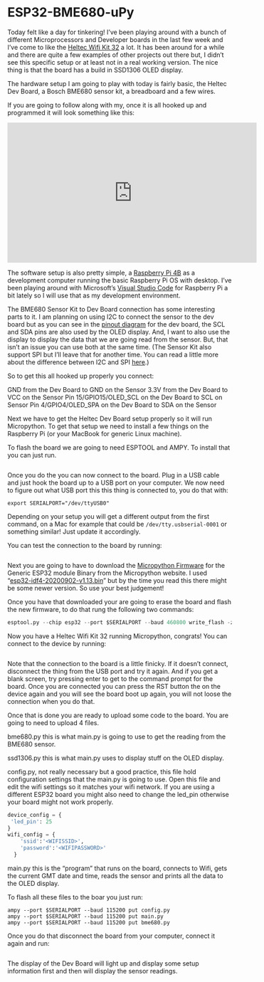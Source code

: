 # ESP32-BME680-uPy

Today felt like a day for tinkering! I’ve been playing around with a bunch of different Microprocessors and Developer boards in the last few week and I’ve come to like the [Heltec Wifi Kit 32](https://heltec.org/project/wifi-kit-32/) a lot. It has been around for a while and there are quite a few examples of other projects out there but, I didn’t see this specific setup or at least not in a real working version. The nice thing is that the board has a build in SSD1306 OLED display.

The hardware setup I am going to play with today is fairly basic, the Heltec Dev Board, a Bosch BME680 sensor kit, a breadboard and a few wires.

If you are going to follow along with my, once it is all hooked up and programmed it will look something like this:

<iframe width="560" height="315" src="https://www.youtube.com/embed/BzQP5tCt5Wk" frameborder="0" allow="accelerometer; autoplay; clipboard-write; encrypted-media; gyroscope; picture-in-picture" allowfullscreen></iframe>

The software setup is also pretty simple, a [Raspberry Pi 4B](https://www.raspberrypi.org/products/raspberry-pi-4-model-b/) as a development computer running the basic Raspberry Pi OS with desktop. I’ve been playing around with Microsoft’s [Visual Studio Code](https://code.visualstudio.com/#alt-downloads) for Raspberry Pi a bit lately so I will use that as my development environment.

The BME680 Sensor Kit to Dev Board connection has some interesting parts to it. I am planning on using I2C to connect the sensor to the dev board but as you can see in the [pinout diagram](https://github.com/Heltec-Aaron-Lee/WiFi_Kit_series/blob/master/PinoutDiagram/WIFI_Kit_32(New).pdf) for the dev board, the SCL and SDA pins are also used by the OLED display. And, I want to also use the display to display the data that we are going read from the sensor. But, that isn’t an issue you can use both at the same time. (The Sensor Kit also support SPI but I’ll leave that for another time. You can read a little more about the difference between I2C and SPI [here](https://medium.com/@rjrajbir24/difference-between-i2c-and-spi-i2c-vs-spi-c6a68d7242c4).)

So to get this all hooked up properly you connect:

GND from the Dev Board to GND on the Sensor
3.3V from the Dev Board to VCC on the Sensor
Pin 15/GPIO15/OLED_SCL on the Dev Board to SCL on Sensor
Pin 4/GPIO4/OLED_SPA on the Dev Board to SDA on the Sensor

Next we have to get the Heltec Dev Board setup properly so it will run Micropython. To get that setup we need to install a few things on the Raspberry Pi (or your MacBook for generic Linux machine).

To flash the board we are going to need ESPTOOL and AMPY. To install that you can just run.

```pip install esptool adafruit-ampy rsa
```

Once you do the you can now connect to the board. Plug in a USB cable and just hook the board up to a USB port on your computer. We now need to figure out what USB port this this thing is connected to, you do that with:

```ls /dev/ | grep -i "tty" | grep -i "usb"
export SERIALPORT="/dev/ttyUSB0"
```

Depending on your setup you will get a different output from the first command, on a Mac for example that could be `/dev/tty.usbserial-0001` or something similar! Just update it accordingly.

You can test the connection to the board by running:

```esptool.py --port $SERIALPORT flash_id
```

Next you are going to have to download the [Micropython Firmware](https://micropython.org/download/esp32/) for the Generic ESP32 module Binary from the Micropython website. I used “[esp32-idf4-20200902-v1.13.bin](https://micropython.org/resources/firmware/esp32-idf4-20200902-v1.13.bin)” but by the time you read this there might be some newer version. So use your best judgement!

Once you have that downloaded your are going to erase the board and flash the new firmware, to do that rung the following two commands:

```esptool.py --chip esp32 --port $SERIALPORT erase_flash
esptool.py --chip esp32 --port $SERIALPORT --baud 460800 write_flash -z 0x1000 ~/`Downloads``esp32-idf4-20200902-v1.13.bin
```

Now you have a Heltec Wifi Kit 32 running Micropython, congrats! You can connect to the device by running:

```screen -L $SERIALPORT 115200
```

Note that the connection to the board is a little finicky. If it doesn’t connect, disconnect the thing from the USB port and try it again. And if you get a blank screen, try pressing enter to get to the command prompt for the board. Once you are connected you can press the RST button the on the device again and you will see the board boot up again, you will not loose the connection when you do that.

Once that is done you are ready to upload some code to the board. You are going to need to upload 4 files.

bme680.py this is what main.py is going to use to get the reading from the BME680 sensor.

ssd1306.py this is what main.py uses to display stuff on the OLED display.

config.py, not really necessary but a good practice, this file hold configuration settings that the main.py is going to use. Open this file and edit the wifi settings so it matches your wifi network. If you are using a different ESP32 board you might also need to change the led_pin otherwise your board might not work properly.

```config.py
device_config = {
 'led_pin': 25
}
wifi_config = {
    'ssid':'<WIFISSID>',
    'password':'<WIFIPASSWORD>'
  }
```

main.py this is the “program” that runs on the board, connects to Wifi, gets the current GMT date and time, reads the sensor and prints all the data to the OLED display.

To flash all these files to the boar you just run:

```ampy --port $SERIALPORT --baud 115200 put ssd1306.py
ampy --port $SERIALPORT --baud 115200 put config.py
ampy --port $SERIALPORT --baud 115200 put main.py
ampy --port $SERIALPORT --baud 115200 put bme680.py
```

Once you do that disconnect the board from your computer, connect it again and run:

```screen -L $SERIALPORT 115200
```

The display of the Dev Board will light up and display some setup information first and then will display the sensor readings.
